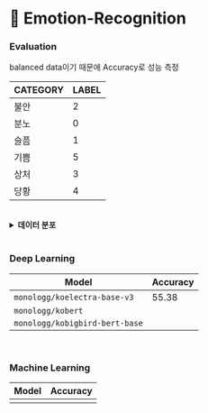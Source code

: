 # :tada: **Emotion-Recognition** 

### **Evaluation**
balanced data이기 때문에 Accuracy로 성능 측정

| CATEGORY | LABEL |
|--|--|
| 불안 | 2 |
| 분노 | 0 |
| 슬픔 | 1 |
| 기쁨 | 5 |
| 상처 | 3 |
| 당황 | 4 |

<br>

<details>
<summary><strong>데이터 분포</strong></summary>
<div markdown="1">

| emotion-main-category (dev) | counts |
|--|--|
| 불안 | 7324 |
| 분노 | 6908 |
| 슬픔 | 6903 |
| 기쁨 | 6725 |
| 상처 | 6617 |
| 당황 | 6350 |

| emotion-main-category (test) | counts |
|--|--|
| 불안 | 904 |
| 분노 | 872 |
| 슬픔 | 860 |
| 기쁨 | 840 |
| 상처 | 831 |
| 당황 | 815 |


</div>
</details>

<br>

### **Deep Learning**

| Model | Accuracy |
|--|--|
| `monologg/koelectra-base-v3` | 55.38 |
| `monologg/kobert` |  |
| `monologg/kobigbird-bert-base` |  |


<br>

### **Machine Learning**


| Model | Accuracy |
|--|--|
|  |  |



